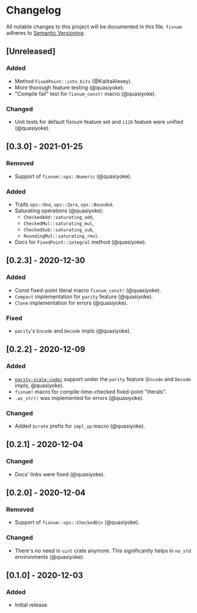 # Changelog

All notable changes to this project will be documented in this file.
`fixnum` adheres to [Semantic Versioning](https://semver.org/spec/v2.0.0.html).

## [Unreleased]
### Added
- Method `FixedPoint::into_bits` (@KalitaAlexey).
- More thorough feature testing (@quasiyoke).
- "Compile fail" test for `fixnum_const!` macro (@quasiyoke).

### Changed
- Unit tests for default fixnum feature set and `i128` feature were unified (@quasiyoke).

## [0.3.0] - 2021-01-25
### Removed
- Support of `fixnum::ops::Numeric` (@quasiyoke).

### Added
- Traits `ops::One`, `ops::Zero`, `ops::Bounded`.
- Saturating operations (@quasiyoke):
  - `CheckedAdd::saturating_add`,
  - `CheckedMul::saturating_mul`,
  - `CheckedSub::saturating_sub`,
  - `RoundingMul::saturating_rmul`.
- Docs for `FixedPoint::integral` method (@quasiyoke).

## [0.2.3] - 2020-12-30
### Added
- Const fixed-point literal macro `fixnum_const!` (@quasiyoke).
- `Compact` implementation for `parity` feature (@quasiyoke).
- `Clone` implementation for errors (@quasiyoke).

### Fixed
- `parity`'s `Encode` and `Decode` impls (@quasiyoke).

## [0.2.2] - 2020-12-09
### Added
- [`parity-scale-codec`](https://docs.rs/parity-scale-codec) support under the `parity` feature
  (`Encode` and `Decode` impls; @quasiyoke).
- `fixnum!` macro for compile-time-checked fixed-point "literals".
- `.as_str()` was implemented for errors (@quasiyoke).

### Changed
- Added `$crate` prefix for `impl_op` macro (@quasiyoke).

## [0.2.1] - 2020-12-04
### Changed
- Docs' links were fixed (@quasiyoke).

## [0.2.0] - 2020-12-04
### Removed
- Support of `fixnum::ops::CheckedDiv` (@quasiyoke).

### Changed
- There's no need in `uint` crate anymore. This significantly helps in `no_std` environments (@quasiyoke).

## [0.1.0] - 2020-12-03
### Added
- Initial release.
